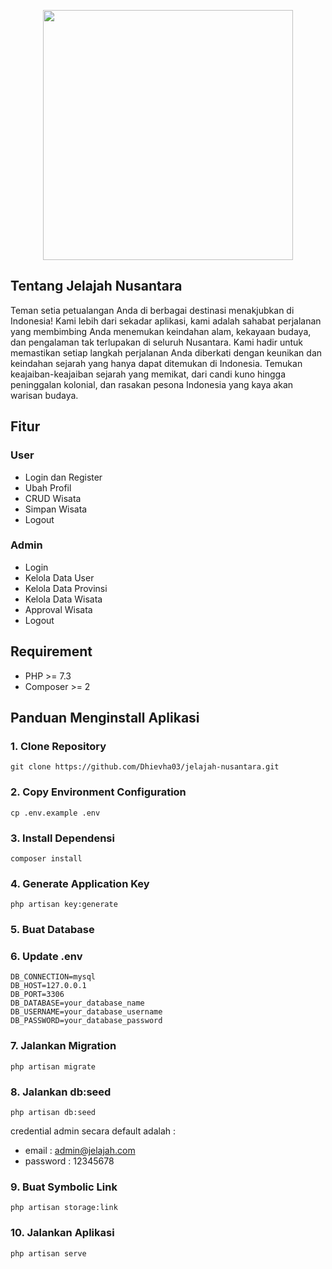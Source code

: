 <p align="center"><a href="https://jelajah-nusantara.my.id/" target="_blank"><img src="https://jelajah-nusantara.my.id/logo/logo-no-background.png" width="400"></a></p>

## Tentang Jelajah Nusantara

Teman setia petualangan Anda di berbagai destinasi menakjubkan di Indonesia! Kami lebih dari sekadar aplikasi, kami adalah sahabat perjalanan yang membimbing Anda menemukan keindahan alam, kekayaan budaya, dan pengalaman tak terlupakan di seluruh Nusantara. Kami hadir untuk memastikan setiap langkah perjalanan Anda diberkati dengan keunikan dan keindahan sejarah yang hanya dapat ditemukan di Indonesia. Temukan keajaiban-keajaiban sejarah yang memikat, dari candi kuno hingga peninggalan kolonial, dan rasakan pesona Indonesia yang kaya akan warisan budaya.

## Fitur

### User
- Login dan Register
- Ubah Profil
- CRUD Wisata
- Simpan Wisata
- Logout

### Admin
- Login
- Kelola Data User
- Kelola Data Provinsi
- Kelola Data Wisata
- Approval Wisata
- Logout

## Requirement

- PHP >= 7.3
- Composer >= 2

## Panduan Menginstall Aplikasi

### 1. Clone Repository
```
git clone https://github.com/Dhievha03/jelajah-nusantara.git
```

### 2. Copy Environment Configuration
```
cp .env.example .env
```

### 3. Install Dependensi
```
composer install
```

### 4. Generate Application Key
```
php artisan key:generate
```

### 5. Buat Database

### 6. Update .env
```
DB_CONNECTION=mysql
DB_HOST=127.0.0.1
DB_PORT=3306
DB_DATABASE=your_database_name
DB_USERNAME=your_database_username
DB_PASSWORD=your_database_password

```

### 7. Jalankan Migration
```
php artisan migrate
```

### 8. Jalankan db:seed
```
php artisan db:seed
```
credential admin secara default adalah :
- email : admin@jelajah.com
- password : 12345678

### 9. Buat Symbolic Link
```
php artisan storage:link
```

### 10. Jalankan Aplikasi
```
php artisan serve
```
